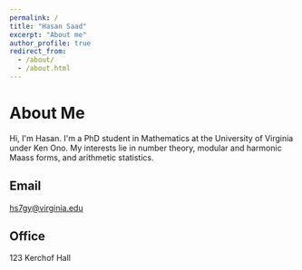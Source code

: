 ```yaml
---
permalink: /
title: "Hasan Saad"
excerpt: "About me"
author_profile: true
redirect_from: 
  - /about/
  - /about.html
---
```



About Me
=====
Hi, I'm Hasan. I'm a PhD student in Mathematics at the University of Virginia under Ken Ono. My interests lie in number theory, modular and harmonic Maass forms, and arithmetic statistics.

Email
----
hs7gy@virginia.edu

Office
----
123 Kerchof Hall
